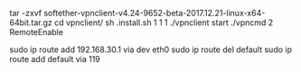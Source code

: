 

tar -zxvf softether-vpnclient-v4.24-9652-beta-2017.12.21-linux-x64-64bit.tar.gz
cd vpnclient/
sh .install.sh
1
1
1
./vpnclient start
./vpncmd
2
RemoteEnable

sudo ip route add 192.168.30.1 via dev eth0
sudo ip route del default
sudo ip route add default via 119
